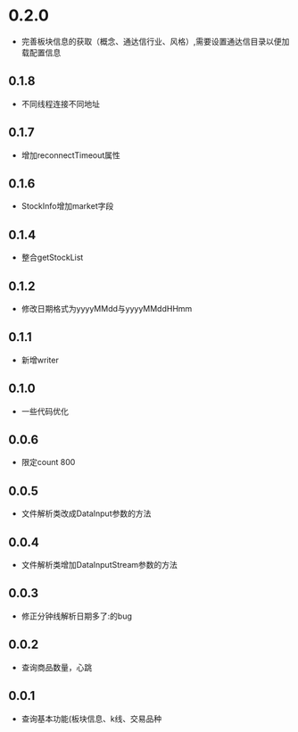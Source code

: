 # 0.2.0
* 完善板块信息的获取（概念、通达信行业、风格）,需要设置通达信目录以便加载配置信息

## 0.1.8
* 不同线程连接不同地址

## 0.1.7
* 增加reconnectTimeout属性

## 0.1.6
* StockInfo增加market字段

## 0.1.4
* 整合getStockList

## 0.1.2
* 修改日期格式为yyyyMMdd与yyyyMMddHHmm

## 0.1.1
* 新增writer


## 0.1.0
* 一些代码优化


## 0.0.6

* 限定count 800

## 0.0.5
* 文件解析类改成DataInput参数的方法

## 0.0.4

* 文件解析类增加DataInputStream参数的方法

## 0.0.3


* 修正分钟线解析日期多了:的bug


## 0.0.2

* 查询商品数量，心跳

## 0.0.1

* 查询基本功能(板块信息、k线、交易品种

